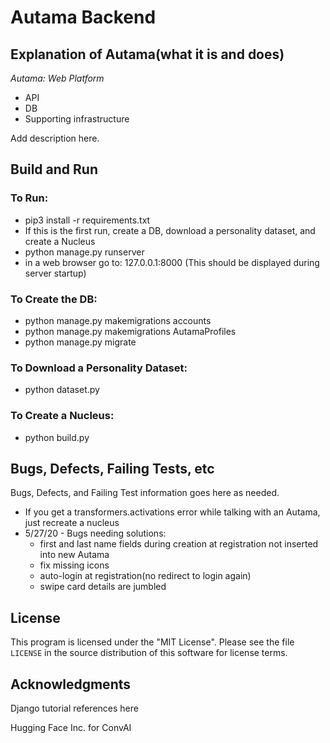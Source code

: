 # Autama Backend

## Explanation of Autama(what it is and does)
_Autama: Web Platform_  

* API
* DB
* Supporting infrastructure

Add description here. 


## Build and Run  

### To Run:
  * pip3 install -r requirements.txt
  * If this is the first run, create a DB, download a personality dataset, and create a Nucleus
  * python manage.py runserver
  * in a web browser go to: 127.0.0.1:8000 (This should be displayed during server startup)

### To Create the DB: 
  * python manage.py makemigrations accounts
  * python manage.py makemigrations AutamaProfiles
  * python manage.py migrate

### To Download a Personality Dataset: 
  * python dataset.py
  
### To Create a Nucleus: 
  * python build.py


## Bugs, Defects, Failing Tests, etc

Bugs, Defects, and Failing Test information goes here as needed.

  * If you get a transformers.activations error while talking with an Autama, just recreate a nucleus
  * 5/27/20 - Bugs needing solutions:
    - first and last name fields during creation at registration not inserted into new Autama
    - fix missing icons
    - auto-login at registration(no redirect to login again)
    - swipe card details are jumbled


## License

This program is licensed under the "MIT License".  Please
see the file `LICENSE` in the source distribution of this
software for license terms.  

## Acknowledgments  

Django tutorial references here

Hugging Face Inc. for ConvAI


